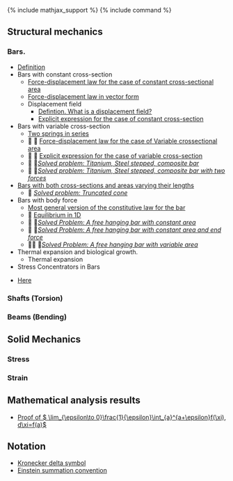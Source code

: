 {% include mathjax_support %}
{% include command %}


## Structural mechanics

### Bars.
* [Definition](./Definitions.md)
*  Bars with constant cross-section 
    * [Force-displacement law for the case of constant cross-sectional area](Bars/Bars.md)
    * [Force-displacement law in vector form](./Bars/VectorFormHookesLaw.md)
    * Displacement field
        - [Defintion. What is a displacement field?](Bars/Bars2.md)
        - [Explicit expression for the case of constant cross-section](Bars/Bars3.md)
* Bars with variable cross-section 
    * [Two springs in series](./Bars/SpringsInSeries.md)
    *  :construction: :construction: [Force-displacement law for the case of Variable crossectional area](Bars/Bars4.md)
    - :construction: :construction: [Explicit expression for the case of variable cross-section](Bars/Bars5.md)
    - :construction: :balloon:[_Solved problem: Titanium, Steel stepped, composite bar_ ](./Bars/SegmentedComposite.md)
    - :construction: :balloon:[_Solved problem: Titanium, Steel stepped, composite bar with two forces_](./Bars/SegmentedComposite2.md) 
* [Bars with both cross-sections and areas varying their lengths](Bars/Bars6.md)
    -  :balloon: [_Solved problem: Truncated cone_](./Bars/TruncatedCone.md) 
* Bars with body force
  -  [Most general version of the constitutive law for the bar](Bars/BodyForce1.md)
  -  :balloon: [Equilibrium in 1D](Bars/BodyForce2.md)
    - :pencil: :balloon:[_Solved Problem: A free hanging bar with constant area_](Bars/HangingBar1.md)
    - :pencil: :balloon:[_Solved Problem: A free hanging bar with constant area and end force_](Bars/HangingBar3.md)
    - :construction::construction: :pencil:[_Solved Problem: A free hanging bar with variable area_](Bars/HangingBar2.md)     
* Thermal expansion and biological growth.
    * Thermal expansion
*  Stress Concentrators in Bars
  - [Here](Bars7.md)

### Shafts (Torsion)
### Beams (Bending)

## Solid Mechanics

### Stress
### Strain

## Mathematical analysis results

*  [Proof of  $ \lim_{\epsilon\to 0}\frac{1}{\epsilon}\int_{a}^{a+\epsilon}f(\xi)\, d\xi=f(a)$](Bars/Leibnitz.md)

## Notation
    
* [Kronecker delta symbol](https://appliedmechanicslab.github.io/appliedmechanicslab/course_notes/ENGN1370/KroneckerDeltaSymbol.html)
* [Einstein summation convention](https://appliedmechanicslab.github.io/appliedmechanicslab/course_notes/ENGN1370/ESC.html)
